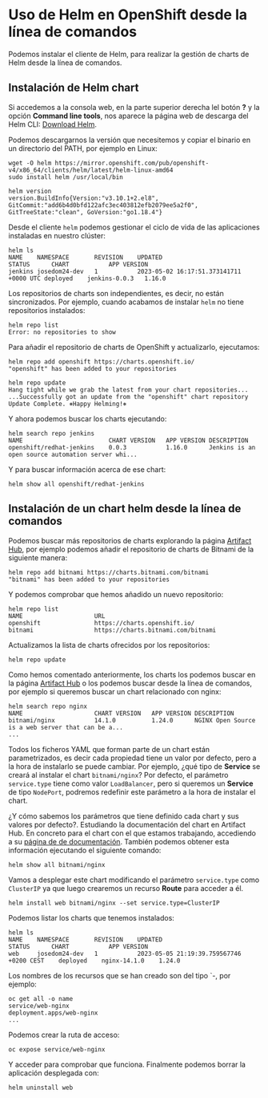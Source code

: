 # Uso de Helm en OpenShift desde la línea de comandos

Podemos instalar el cliente de Helm, para realizar la gestión de charts de Helm desde la línea de comandos.

## Instalación de Helm chart

Si accedemos a la consola web, en la parte superior derecha lel botón **?** y la opción **Command line tools**, nos aparece la página web de descarga del Helm CLI: [Download Helm](https://mirror.openshift.com/pub/openshift-v4/x86_64/clients/helm/latest/).

Podemos descargarnos la versión que necesitemos y copiar el binario en un directorio del PATH, por ejemplo en Linux:

    wget -O helm https://mirror.openshift.com/pub/openshift-v4/x86_64/clients/helm/latest/helm-linux-amd64 
    sudo install helm /usr/local/bin

    helm version
    version.BuildInfo{Version:"v3.10.1+2.el8", GitCommit:"add6b4d0bfd122afc3ec403812efb2079ee5a2f0", GitTreeState:"clean", GoVersion:"go1.18.4"}

Desde el cliente `helm` podemos gestionar el ciclo de vida de las aplicaciones instaladas en nuestro clúster:

    helm ls
    NAME   	NAMESPACE    	REVISION	UPDATED                                	STATUS  	CHART        	APP VERSION
    jenkins	josedom24-dev	1       	2023-05-02 16:17:51.373141711 +0000 UTC	deployed	jenkins-0.0.3	1.16.0     

Los repositorios de charts son independientes, es decir, no están sincronizados. Por ejemplo, cuando acabamos de instalar `helm` no tiene repositorios instalados:

    helm repo list
    Error: no repositories to show

Para añadir el repositorio de charts de OpenShift y actualizarlo, ejecutamos:

    helm repo add openshift https://charts.openshift.io/
    "openshift" has been added to your repositories

    helm repo update
    Hang tight while we grab the latest from your chart repositories...
    ...Successfully got an update from the "openshift" chart repository
    Update Complete. ⎈Happy Helming!⎈

Y ahora podemos buscar los charts ejecutando:

    helm search repo jenkins
    NAME                    	CHART VERSION	APP VERSION	DESCRIPTION                                       
    openshift/redhat-jenkins	0.0.3        	1.16.0     	Jenkins is an open source automation server whi...

Y para buscar información acerca de ese chart:

    helm show all openshift/redhat-jenkins

## Instalación de un chart helm desde la línea de comandos

Podemos buscar más repositorios de charts explorando la página [Artifact Hub](https://artifacthub.io/), por ejemplo podemos añadir el repositorio de charts de Bitnami de la siguiente manera:

    helm repo add bitnami https://charts.bitnami.com/bitnami
    "bitnami" has been added to your repositories

Y podemos comprobar que hemos añadido un nuevo repositorio:

    helm repo list
    NAME                	URL                                               
    openshift           	https://charts.openshift.io/      
    bitnami             	https://charts.bitnami.com/bitnami                

Actualizamos la lista de charts ofrecidos por los repositorios:

    helm repo update

Como hemos comentado anteriormente, los charts los podemos buscar en la página [Artifact Hub](https://artifacthub.io/) o los podemos buscar desde la línea de comandos, por ejemplo si queremos buscar un chart relacionado con nginx:

    helm search repo nginx
    NAME                   	CHART VERSION	APP VERSION	DESCRIPTION                                       
    bitnami/nginx         	14.1.0       	1.24.0     	NGINX Open Source is a web server that can be a...
    ...

Todos los ficheros YAML que forman parte de un chart están parametrizados, es decir cada propiedad tiene un valor por defecto, pero a la hora de instalarlo se puede cambiar. Por ejemplo, ¿qué tipo de **Service** se creará al instalar el chart `bitnami/nginx`? Por defecto, el parámetro `service.type` tiene como valor `LoadBalancer`, pero si queremos un **Service** de tipo `NodePort`, podremos redefinir este parámetro a la hora de instalar el chart.

¿Y cómo sabemos los parámetros que tiene definido cada chart y sus valores por defecto?. Estudiando la documentación del chart en Artifact Hub. En concreto para el chart con el que estamos trabajando, accediendo a su [página de de documentación](https://artifacthub.io/packages/helm/bitnami/nginx). También podemos obtener esta información ejecutando el siguiente comando:

    helm show all bitnami/nginx

Vamos a desplegar este chart modificando el parámetro `service.type` como `ClusterIP` ya que luego crearemos un recurso **Route** para acceder a él.

    helm install web bitnami/nginx --set service.type=ClusterIP 

Podemos listar los charts que tenemos instalados:

    helm ls
    NAME	NAMESPACE    	REVISION	UPDATED                                 	STATUS  	CHART       	APP VERSION
    web 	josedom24-dev	1       	2023-05-05 21:19:39.759567746 +0200 CEST	deployed	nginx-14.1.0	1.24.0  

Los nombres de los recursos que se han creado son del tipo `<nombre-instancia>-<nombre-chart>, por ejemplo:

    oc get all -o name
    service/web-nginx
    deployment.apps/web-nginx
    ...

Podemos crear la ruta de acceso:

    oc expose service/web-nginx

Y acceder para comprobar que funciona. Finalmente podemos borrar la aplicación desplegada con:

    helm uninstall web
